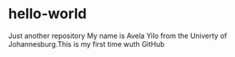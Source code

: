 # hello-world
Just another repository
My name is Avela Yilo from the Univerty of Johannesburg.This is my first time wuth GitHub
